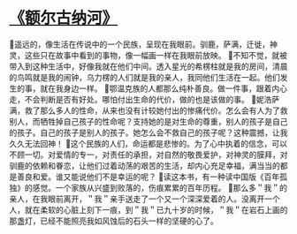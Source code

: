 # [《额尔古纳河》](https://github.com/platojobs/SFLOG/issues/190)

🦌遥远的，像生活在传说中的一个民族，呈现在我眼前。驯鹿，萨满，迁徙，神灵，这些只在故事中看到的事物，像一幅画一样在我眼前放映。
🦌不知不觉，就被带入到这种生活中，好像我就在他们中间。透入星光的希楞柱就是我的房间，清晨的鸟鸣就是我的闹钟，乌力楞的人们就是我的亲人，我同他们生活在一起。他们发生的事，就在我身边一样。
🦌鄂温克族的人都那么纯朴善良。做一件事，跟着内心走，不会判断是否有好处。哪怕付出生命的代价，做的也是该做的事。
🦌妮浩萨满，救了那么多人的性命，从来也没有计较她付出的惨痛代价。怎么会有人为了救别人，而牺牲掉自己孩子的性命呢？支持她的是对生命的尊重，别人的孩子是自己的孩子。自己的孩子是别人的孩子。她怎么会不救自己的孩子呢？这种震撼，让我久久无法回神！
🦌这个民族的人们，命运都是悲惨的。为了心中执着的信念，可以不顾一切。对爱情的专一，对责任的承担，对自然的敬畏爱护，对神灵的膜拜，对驯鹿的依赖和眷恋，让他们过着动荡的艰苦的生活，却内心充足幸福，满当当的都是善良和爱。谁又能说他们不是幸运的呢？
🦌读这本书，有一种读中国版《百年孤独》的感觉。一个家族从兴盛到败落的，伤痕累累的百年历程。
🦌那么多＂我＂的亲人，在我眼前离开，＂我＂亲手送走了一个又一个深深爱着的人。没离开一个人，就在柔软的心脏上刻下一痕，到＂我＂已九十岁的时候，＂我＂在岩石上画的那盏灯，已经不能照亮我如风蚀后的石头一样的坚硬的心了。